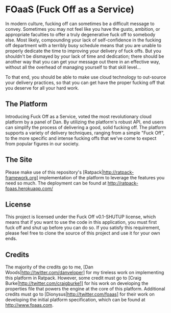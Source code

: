 FOaaS (Fuck Off as a Service)
=============

In modern culture, fucking off can sometimes be a difficult message to convey. Sometimes you may not feel like you have the gusto, ambition, or appropriate faculties to offer a truly degenerative fuck off to somebody else. Most likely, compounding your lack of self-confidence in the fucking off department with a terribly busy schedule means that you are unable to properly dedicate the time to improving your delivery of fuck offs. But you shouldn't be dismayed by your lack of time and dedication; there should be another way that you can get your message out there in an effective way, without all the overhead of managing yourself to that skill level...

To that end, you should be able to make use cloud technology to out-source your delivery practices, so that you can get have the proper fucking off that you deserve for all your hard work.

The Platform
---

Introducing Fuck Off as a Service, voted the most revolutionary cloud platform by a panel of Dan. By utilizing the platform's robust API, end users can simplify the process of delivering a good, solid fucking off. The platform supports a variety of delivery techniques, ranging from a simple "Fuck Off", to the more specific and intense fucking offs that we've come to expect from popular figures in our society.

The Site
---

Please make use of this repository's [Ratpack|http://ratpack-framework.org] implementation of the platform to leverage the features you need so much. The deployment can be found at http://ratpack-foaas.herokuapp.com/

License
---

This project is licensed under the Fuck Off v0.1-SHUTUP license, which means that if you want to use the code in this application, you must first fuck off and shut up before you can do so. If you satisfy this requirement, please feel free to clone the source of this project and use it for your own ends.

Credits
---

The majority of the credits go to me, [Dan Woods|http://twitter.com/danveloper] for my tireless work on implementing this platform in Ratpack. However, some credit must go to [Craig Burke|http://twitter.com/craigburke1] for his work on developing the properties file that powers the engine at the core of this platform. Additional credits must go to [Dionysus|http://twitter.com/foaas] for their work on developing the initial platform specification, which can be found at http://www.foaas.com.
